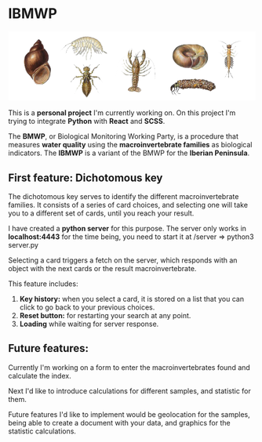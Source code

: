 # IBMWP

![Macroinvertebrates](./src/images/Macroinvertebrates.png)

This is a **personal project** I'm currently working on. On this project I'm trying to integrate **Python** with **React** and **SCSS**.

The **BMWP**, or Biological Monitoring Working Party, is a procedure that measures **water quality** using the **macroinvertebrate families** as biological indicators. The **IBMWP** is a variant of the BMWP for the **Iberian Peninsula**.

## First feature: Dichotomous key

The dichotomous key serves to identify the different macroinvertebrate families. It consists of a series of card choices, and selecting one will take you to a different set of cards, until you reach your result.

I have created a **python server** for this purpose. The server only works in **localhost:4443** for the time being, you need to start it at /server => python3 server.py

Selecting a card triggers a fetch on the server, which responds with an object with the next cards or the result macroinvertebrate.

This feature includes:

1. **Key history:** when you select a card, it is stored on a list that you can click to go back to your previous choices.
2. **Reset button:** for restarting your search at any point.
3. **Loading** while waiting for server response.

## Future features:

Currently I'm working on a form to enter the macroinvertebrates found and calculate the index.

Next I'd like to introduce calculations for different samples, and statistic for them.

Future features I'd like to implement would be geolocation for the samples, being able to create a document with your data, and graphics for the statistic calculations.
